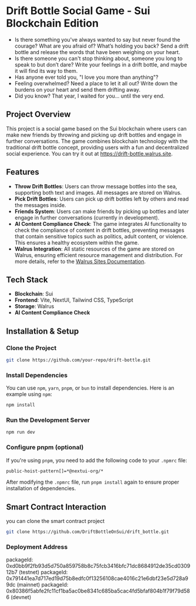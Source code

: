 # Drift Bottle Social Game - Sui Blockchain Edition

- Is there something you've always wanted to say but never found the courage? What are you afraid of? What’s holding you back? Send a drift bottle and release the words that have been weighing on your heart.
- Is there someone you can't stop thinking about, someone you long to speak to but don’t dare? Write your feelings in a drift bottle, and maybe it will find its way to them.
- Has anyone ever told you, "I love you more than anything"?
- Feeling overwhelmed? Need a place to let it all out? Write down the burdens on your heart and send them drifting away.
- Did you know? That year, I waited for you… until the very end. 


## Project Overview
This project is a social game based on the Sui blockchain where users can make new friends by throwing and picking up drift bottles and engage in further conversations. The game combines blockchain technology with the traditional drift bottle concept, providing users with a fun and decentralized social experience. You can try it out at https://drift-bottle.walrus.site.

## Features
- **Throw Drift Bottles**: Users can throw message bottles into the sea, supporting both text and images. All messages are stored on Walrus.
- **Pick Drift Bottles**: Users can pick up drift bottles left by others and read the messages inside.
- **Friends System**: Users can make friends by picking up bottles and later engage in further conversations (currently in development).
- **AI Content Compliance Check**: The game integrates AI functionality to check the compliance of content in drift bottles, preventing messages that contain sensitive topics such as politics, adult content, or violence. This ensures a healthy ecosystem within the game.
- **Walrus Integration**: All static resources of the game are stored on Walrus, ensuring efficient resource management and distribution. For more details, refer to the [Walrus Sites Documentation](https://docs.walrus.site/walrus-sites/intro.html).

## Tech Stack
- **Blockchain**: Sui
- **Frontend**: Vite, NextUI, Tailwind CSS, TypeScript
- **Storage**: Walrus
- **AI Content Compliance Check**

## Installation & Setup

### Clone the Project
```bash
git clone https://github.com/your-repo/drift-bottle.git
```

### Install Dependencies
You can use `npm`, `yarn`, `pnpm`, or `bun` to install dependencies. Here is an example using `npm`:

```bash
npm install
```

### Run the Development Server
```bash
npm run dev
```

### Configure pnpm (optional)
If you're using `pnpm`, you need to add the following code to your `.npmrc` file:

```bash
public-hoist-pattern[]=*@nextui-org/*
```

After modifying the `.npmrc` file, run `pnpm install` again to ensure proper installation of dependencies.

## Smart Contract Interaction
you can clone the smart contract project

```bash
git clone https://github.com/DriftBottleOnSui/drift_bottle.git
```

### Deployment Address
packageId: 0xd0bb9f2fb93d5d750a859758b8c75fcb3416bfc71dc8684912de35cd030912b7 (testnet)
packageId: 0x791441ea7d717ed19d75b8edfc0f13256108cae4016c21e6dbf23e5d728a99dc (mainnet)
packageId: 0x80386f5abfe2fc11cf1ba5ac0be8341c685ba5cac4fd5bfaf804b1f79f79d586 (devnet)